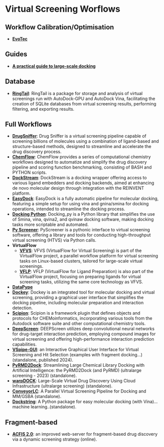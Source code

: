 # Virtual Screening Worflows

## Workflow Calibration/Optimisation

- **[EvoTec](https://link.springer.com/article/10.1007/s10822-021-00431-4)**

## Guides

- **[A practical guide to large-scale docking](https://www.nature.com/articles/s41596-021-00597-z)**

## Database

- **[RingTail](https://github.com/forlilab/Ringtail#getting-started)**: RingTail is a package for storage and analysis of virtual screenings run with AutoDock-GPU and AutoDock Vina, facilitating the creation of SQLite databases from virtual screening results, performing filtering, and exporting results.

## Full Workflows

- **[DrugSniffer](https://drugsniffer.org/)**: Drug Sniffer is a virtual screening pipeline capable of screening billions of molecules using a combination of ligand-based and structure-based methods, designed to streamline and accelerate the drug discovery process.
- **[ChemFlow](https://github.com/IFMlab/ChemFlow)**: ChemFlow provides a series of computational chemistry workflows designed to automatize and simplify the drug discovery pipeline and scoring function benchmarking, consisting of BASH and PYTHON scripts.
- **[DockStream](https://github.com/MolecularAI/DockStream)**: DockStream is a docking wrapper offering access to various ligand embedders and docking backends, aimed at enhancing de novo molecular design through integration with the REINVENT platform.
- **[EasyDock](https://github.com/ci-lab-cz/easydock/tree/master)**: EasyDock is a fully automatic pipeline for molecular docking, featuring a simple setup for using vina and gnina/smina for docking operations, intended to streamline the docking process.
- **[Docking Python](https://github.com/samuelmurail/docking_py)**: Docking_py is a Python library that simplifies the use of Smina, vina, qvina2, and qvinaw docking software, making docking tasks more scriptable and automated.
- **[Py Screener](https://github.com/coleygroup/pyscreener)**: PyScreener is a pythonic interface to virtual screening software, offering a library and tools for conducting high-throughput virtual screening (HTVS) via Python calls.
- **VirtualFlow**
  - **[VFVS](https://github.com/VirtualFlow/VFVS)**: VFVS (VirtualFlow for Virtual Screening) is part of the VirtualFlow project, a parallel workflow platform for virtual screening tasks on Linux-based clusters, tailored for large-scale virtual screenings.
  - **[VFLP](https://github.com/VirtualFlow/VFLP?tab=readme-ov-file)**: VFLP (VirtualFlow for Ligand Preparation) is also part of the VirtualFlow project, focusing on preparing ligands for virtual screening tasks, utilizing the same core technology as VFVS.
- **[DataPype](https://pubs.acs.org/doi/10.1021/acsomega.3c05207)**
- **[Dockey](https://github.com/lmdu/dockey)**: Dockey is an integrated tool for molecular docking and virtual screening, providing a graphical user interface that simplifies the docking pipeline, including molecular preparation and interaction detection.
- **[Scipion](https://github.com/scipion-chem)**: Scipion is a framework plugin that defines objects and protocols for CHEMoinformatics, incorporating various tools from the Autodock software suite and other computational chemistry tools.
- **[DeepScreen](https://github.com/cansyl/DEEPScreen)**: DEEPScreen utilizes deep convolutional neural networks for drug-target interaction prediction, employing compound images for virtual screening and offering high-performance interaction prediction capabilities.
- **[VSpipe-GUI](https://github.com/rashid-bioinfo/vspipe-gui/tree/master/Installation_Guide)**: an Interactive Graphical User Interface for Virtual Screening and Hit Selection (examples with fragment docking...) (standalone, published 2024).
- **[PyRMD2Dock](https://github.com/cosconatilab/PyRMD)**: Streamlining Large Chemical Library Docking with Artificial Intelligence: the PyRMD2Dock (and PyRMD) (ultralarge screening - 2023) (standalone).
- **[warpDOCK](https://github.com/BruningLab/warpDOCK)**: Large-Scale Virtual Drug Discovery Using Cloud Infrastructure (ultralarge screening) (standalone).
- **[ConveyorLC](https://github.com/XiaohuaZhangLLNL/conveyorlc)**: A Parallel Virtual Screening Pipeline for Docking and MM/GSBA (standalone).
- **[Dockstring](https://github.com/dockstring/dockstring)**: A Python package for easy molecular docking (with Vina)… machine learning..(standalone).

## Fragment-based

- **[ACFIS 2.0](http://chemyang.ccnu.edu.cn/ccb/server/ACFIS2/)**: an improved web-server for fragment-based drug discovery via a dynamic screening strategy (online).